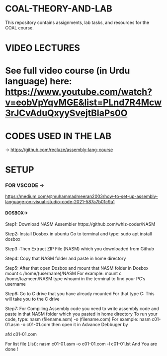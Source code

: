# COAL-THEORY-AND-LAB
This repository contains assignments, lab tasks, and resources for the COAL course.
# VIDEO LECTURES 
# See full video course (in Urdu language) here: https://www.youtube.com/watch?v=eobVpYqvMGE&list=PLnd7R4Mcw3rJCvAduQxyySvejtBIaPs0O 
# CODES USED IN THE LAB 
->  https://github.com/recluze/assembly-lang-course
# SETUP 
### FOR VSCODE -> 
https://medium.com/@muhammadmeeran2003/how-to-set-up-assembly-language-on-visual-studio-code-2021-587a7b01c9a1
#### DOSBOX->
<p>Step1: Download NASM Assembler
https://github.com/whiz-coder/NASM</p>
<p>Step2: Install Dosbox in ubuntu
Go to terminal and type: sudo apt install dosbox</p>
<p>Step3 :Then Extract ZIP File (NASM) which you downloaded from Github</p>
<p>Step4: Copy that NASM folder and paste in home directory</p>
<p>Step5: After that open Dosbox and mount that NASM folder in Dosbox
mount c /home/(username)/NASM
For example:
mount c /home/tazmeen/NASM
type whoami in the terminal to find your PC’s username</p>
<p>Step6:
Go to C drive that you have already mounted
For that type
C:
This will take you to the C drive</p>
<p>Step7: For Compiling Assembly code you need to write assembly code and paste in that NASM folder
which you pasted in home directory
To run your code, type:
nasm (filename.asm) -o (filename.com)
For example:
nasm c01-01.asm -o c01-01.com
then open it in Advance Debbuger by

afd c01-01.com

For list file (.lst):
nasm c01-01.asm -o c01-01.com -l c01-01.lst
And You are done !
</p>
